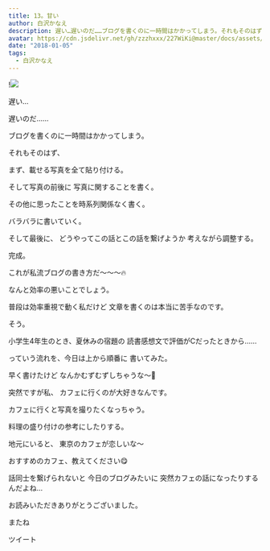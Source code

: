 ```yaml
---
title: 13。甘い
author: 白沢かなえ
description: 遅い…遅いのだ……ブログを書くのに一時間はかかってしまう。それもそのはず、まず、載せる写真を全て貼り付ける。そして写真の前後に写真に関することを書く。...
avatar: https://cdn.jsdelivr.net/gh/zzzhxxx/227WiKi@master/docs/assets/photo/avatar/kanae.jpg
date: "2018-01-05"
tags:
  - 白沢かなえ
---
```


!![](https://cdn.jsdelivr.net/gh/zzzhxxx/227WiKi-image@master/blog-image/kanae-2018-01-05_1.jpg)








遅い…



遅いのだ……




ブログを書くのに一時間はかかってしまう。



それもそのはず、

まず、載せる写真を全て貼り付ける。

そして写真の前後に
写真に関することを書く。

その他に思ったことを時系列関係なく書く。

バラバラに書いていく。



そして最後に、
どうやってこの話とこの話を繋げようか
考えながら調整する。


完成。





これが私流ブログの書き方だ〜〜〜🔥


なんと効率の悪いことでしょう。

普段は効率重視で動く私だけど
文章を書くのは本当に苦手なのです。



そう。

小学生4年生のとき、夏休みの宿題の
読書感想文で評価がCだったときから……







っていう流れを、今日は上から順番に
書いてみた。

早く書けたけど
なんかむずむずしちゃうな〜🐶











突然ですが私、
カフェに行くのが大好きなんです。





カフェに行くと写真を撮りたくなっちゃう。

料理の盛り付けの参考にしたりする。



地元にいると、
東京のカフェが恋しいな〜



おすすめのカフェ、教えてください😋












話同士を繋げられないと
今日のブログみたいに
突然カフェの話になったりするんだよね…











お読みいただきありがとうございました。

またね


ツイート



